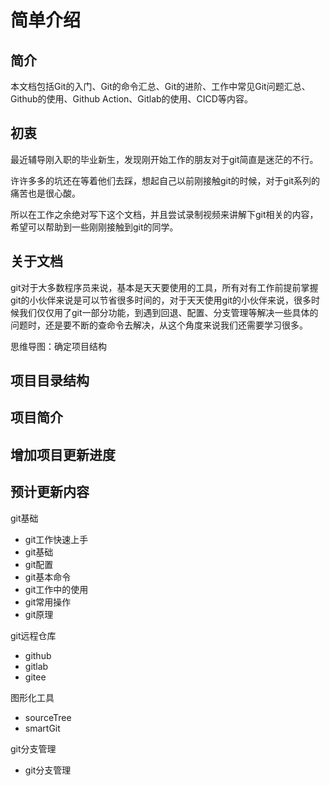 # 简单介绍

## 简介

本文档包括Git的入门、Git的命令汇总、Git的进阶、工作中常见Git问题汇总、Github的使用、Github Action、Gitlab的使用、CICD等内容。

## 初衷

最近辅导刚入职的毕业新生，发现刚开始工作的朋友对于git简直是迷茫的不行。

许许多多的坑还在等着他们去踩，想起自己以前刚接触git的时候，对于git系列的痛苦也是很心酸。

所以在工作之余绝对写下这个文档，并且尝试录制视频来讲解下git相关的内容，希望可以帮助到一些刚刚接触到git的同学。

## 关于文档

git对于大多数程序员来说，基本是天天要使用的工具，所有对有工作前提前掌握git的小伙伴来说是可以节省很多时间的，对于天天使用git的小伙伴来说，很多时候我们仅仅用了git一部分功能，到遇到回退、配置、分支管理等解决一些具体的问题时，还是要不断的查命令去解决，从这个角度来说我们还需要学习很多。

思维导图：确定项目结构


## 项目目录结构


## 项目简介

## 增加项目更新进度

## 预计更新内容

git基础
- git工作快速上手
- git基础
- git配置
- git基本命令
- git工作中的使用
- git常用操作
- git原理

git远程仓库

- github
- gitlab
- gitee

图形化工具
- sourceTree
- smartGit

git分支管理
- git分支管理

